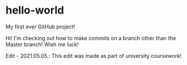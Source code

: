 # hello-world
My first ever GitHub project!

Hi! I'm checking out how to make commits on a branch other than the Master branch!
Wish me luck!

Edit - 2021.05.05.: This edit was made as part of university coursework!
